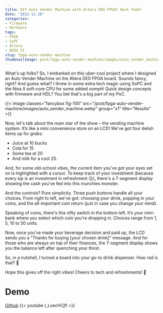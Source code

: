 ```yaml
---
title: DIY Auto Vender Machine with Altera DE0 FPGA? Heck Yeah!
date: "2012-12-18"
categories:
- Firmware
- Hardware
tags:
- FPGA
- SoPC
- Altera
- NIOS II
slug: fpga-auto-vender-machine
thumbnailImage: post/fpga-auto-vender-machine/images/auto_vender_machine.webp
---
```


<!-- for peek -->
What's up folks? So, I embarked on this uber-cool project where I designed an Auto Vender Machine on the Altera DE0 FPGA board. Sounds fancy, right? And guess what? I threw in some extra tech magic using SoPC and the Nios II soft-core CPU for some added oomph! Quick design concepts with firmware and HDL? You bet that's a big part of my PoC.

<!--more-->
{{< image classes="fancybox fig-100" src="/post/fpga-auto-vender-machine/images/auto_vender_machine.webp" group="x1" title="Results" >}}

Now, let's talk about the main star of the show – the vending machine system. It’s like a mini convenience store on an LCD! We've got four delish items up for grabs:

- Juice at 10 bucks
- Cola for 15
- Some tea at 20
- And milk for a cool 25.

And, for some old-school vibes, the current item you've got your eyes set on is highlighted with a cursor. To keep track of your investment (because every sip is an investment in refreshment 😉), there's a 7-segment display showing the cash you've fed into this munchies monster.

And the controls? Pure simplicity. Three push buttons handle all your choices. From right to left, we've got: choosing your drink, popping in your coins, and the all-important coin return (just in case you change your mind).

Speaking of coins, there's this nifty switch in the bottom left. It’s your mini-bank where you select which coin you're dropping in. Choices range from 1, 5, 10 to 50 units.

Now, once you’ve made your beverage decision and paid up, the LCD sends you a "Thanks for buying [your chosen drink]" message. And for those who are always on top of their finances, the 7-segment display shows you the balance left after quenching your thirst.

So, in a nutshell, I turned a board into your go-to drink dispenser. How rad is that? 🍹

Hope this gives off the right vibes! Cheers to tech and refreshments! 🥂

# Demo
[Github](https://github.com/armcortex/practice-archive/tree/main/20121218_auto_vender_machine/software/AutoSeller)
{{< youtube l_LxecHCjfI >}}

